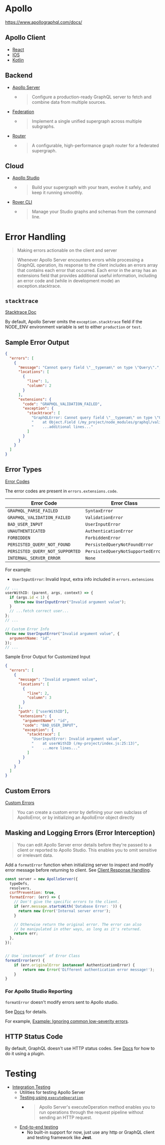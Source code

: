 # Apollo

https://www.apollographql.com/docs/

## Apollo Client

- [React](https://www.apollographql.com/docs/react)
- [IOS](https://www.apollographql.com/docs/ios)
- [Kotlin](https://www.apollographql.com/docs/kotlin)

## Backend

- [Apollo Server](https://www.apollographql.com/docs/apollo-server/)
  - > Configure a production-ready GraphQL server to fetch and combine data from multiple sources.
- [Federation](https://www.apollographql.com/docs/federation/)
  - > Implement a single unified supergraph across multiple subgraphs.
- [Router](https://www.apollographql.com/docs/router)
  - > A configurable, high-performance graph router for a federated supergraph.

## Cloud

- [Apollo Studio](https://www.apollographql.com/docs/studio/)
  - > Build your supergraph with your team, evolve it safely, and keep it running smoothly.
- [Rover CLI](https://www.apollographql.com/docs/rover)
  - > Manage your Studio graphs and schemas from the command line.

# Error Handling

> Making errors actionable on the client and server

> Whenever Apollo Server encounters errors while processing a GraphQL operation, its response to the client includes an errors array that contains each error that occurred. Each error in the array has an extensions field that provides additional useful information, including an error code and (while in development mode) an exception.stacktrace.

## `stacktrace`

[Stacktrace Doc](https://www.apollographql.com/docs/apollo-server/data/errors/#omitting-or-including-stacktrace)

By default, Apollo Server omits the `exception.stacktrace` field if the NODE_ENV environment variable is set to either `production` or `test`.

## Sample Error Output

```json
{
  "errors": [
    {
      "message": "Cannot query field \"__typenam\" on type \"Query\".",
      "locations": [
        {
          "line": 1,
          "column": 2
        }
      ],
      "extensions": {
        "code": "GRAPHQL_VALIDATION_FAILED",
        "exception": {
          "stacktrace": [
            "GraphQLError: Cannot query field \"__typenam\" on type \"Query\".",
            "    at Object.Field (/my_project/node_modules/graphql/validation/rules/FieldsOnCorrectTypeRule.js:48:31)",
            "    ...additional lines..."
          ]
        }
      }
    }
  ]
}
```

## Error Types

[Error Codes](https://www.apollographql.com/docs/apollo-server/data/errors/#error-codes)

The error codes are present in `errors.extensions.code`.

| Error Code                      | Error Class                       |
| ------------------------------- | --------------------------------- |
| `GRAPHQL_PARSE_FAILED`          | `SyntaxError`                     |
| `GRAPHQL_VALIDATION_FAILED`     | `ValidationError`                 |
| `BAD_USER_INPUT`                | `UserInputError`                  |
| `UNAUTHENTICATED`               | `AuthenticationError`             |
| `FORBIDDEN`                     | `ForbiddenError`                  |
| `PERSISTED_QUERY_NOT_FOUND`     | `PersistedQueryNotFoundError`     |
| `PERSISTED_QUERY_NOT_SUPPORTED` | `PersistedQueryNotSupportedError` |
| `INTERNAL_SERVER_ERROR`         | `None`                            |

For example:

- `UserInputError`: Invalid Input, extra info included in `errors.extensions`

```js
// ...
userWithID: (parent, args, context) => {
  if (args.id < 1) {
    throw new UserInputError("Invalid argument value");
  }
  // ...fetch correct user...
};
// ...

// Custom Error Info
throw new UserInputError("Invalid argument value", {
  argumentName: "id",
});
// ...
```

Sample Error Output for Customized Input

```json
{
  "errors": [
    {
      "message": "Invalid argument value",
      "locations": [
        {
          "line": 2,
          "column": 3
        }
      ],
      "path": ["userWithID"],
      "extensions": {
        "argumentName": "id",
        "code": "BAD_USER_INPUT",
        "exception": {
          "stacktrace": [
            "UserInputError: Invalid argument value",
            "    at userWithID (/my-project/index.js:25:13)",
            "    ...more lines..."
          ]
        }
      }
    }
  ]
}
```

## Custom Errors

[Custom Errors](https://www.apollographql.com/docs/apollo-server/data/errors/#custom-errors)

> You can create a custom error by defining your own subclass of ApolloError, or by initializing an ApolloError object directly

## Masking and Logging Errors (Error Interception)

> You can edit Apollo Server error details before they're passed to a client or reported to Apollo Studio. This enables you to omit sensitive or irrelevant data.

Add a `formatError` function when initializing server to inspect and modify error message before returning to client. See [Client Response Handling](https://www.apollographql.com/docs/apollo-server/data/errors/#for-client-responses).

```js
const server = new ApolloServer({
  typeDefs,
  resolvers,
  csrfPrevention: true,
  formatError: (err) => {
    // Don't give the specific errors to the client.
    if (err.message.startsWith('Database Error: ')) {
      return new Error('Internal server error');
    }

    // Otherwise return the original error. The error can also
    // be manipulated in other ways, as long as it's returned.
    return err;
  },
});


// Use `instanceof` of Error Class
formatError(err) {
	if (err.originalError instanceof AuthenticationError) {
		return new Error('Different authentication error message!');
	}
}
```

### For Apollo Studio Reporting

`formatError` doesn't modify errors sent to Apollo studio.

See [Docs](https://www.apollographql.com/docs/apollo-server/data/errors/#for-apollo-studio-reporting) for details.

For example, [Example: Ignoring common low-severity errors](https://www.apollographql.com/docs/apollo-server/data/errors/#example-ignoring-common-low-severity-errors).

## HTTP Status Code

By default, GraphQL doesn't use HTTP status codes. See [Docs](https://www.apollographql.com/docs/apollo-server/data/errors/#returning-http-status-codes) for how to do it using a plugin.

# Testing

- [Integration Testing](https://www.apollographql.com/docs/apollo-server/testing/testing/)
  - Utilities for testing Apollo Server
  - [Testing using `executeOperation`](https://www.apollographql.com/docs/apollo-server/testing/testing/#testing-using-executeoperation)
    - > Apollo Server's executeOperation method enables you to run operations through the request pipeline without sending an HTTP request.
  - [End-to-end testing](https://www.apollographql.com/docs/apollo-server/testing/testing/#end-to-end-testing)
    - No built-in support for now, just use any http or GraphQL client and testing framework like **Jest**.
